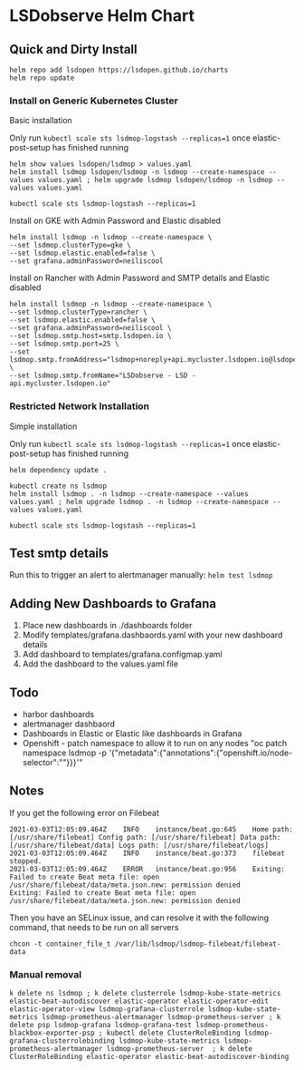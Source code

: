 # LSDobserve Helm Chart

## Quick and Dirty Install

```
helm repo add lsdopen https://lsdopen.github.io/charts
helm repo update
```

### Install on Generic Kubernetes Cluster

Basic installation

Only run `kubectl scale sts lsdmop-logstash --replicas=1` once elastic-post-setup has finished running
```
helm show values lsdopen/lsdmop > values.yaml
helm install lsdmop lsdopen/lsdmop -n lsdmop --create-namespace --values values.yaml ; helm upgrade lsdmop lsdopen/lsdmop -n lsdmop --values values.yaml

kubectl scale sts lsdmop-logstash --replicas=1
```

Install on GKE with Admin Password and Elastic disabled
```
helm install lsdmop -n lsdmop --create-namespace \
--set lsdmop.clusterType=gke \
--set lsdmop.elastic.enabled=false \
--set grafana.adminPassword=neiliscool
```

Install on Rancher with Admin Password and SMTP details and Elastic disabled
```
helm install lsdmop -n lsdmop --create-namespace \
--set lsdmop.clusterType=rancher \
--set lsdmop.elastic.enabled=false \
--set grafana.adminPassword=neiliscool \
--set lsdmop.smtp.host=smtp.lsdopen.io \
--set lsdmop.smtp.port=25 \
--set lsdmop.smtp.fromAddress="lsdmop+noreply+api.mycluster.lsdopen.io@lsdopen.io" \
--set lsdmop.smtp.fromName="LSDobserve - LSD - api.mycluster.lsdopen.io"
```

### Restricted Network Installation

Simple installation

Only run `kubectl scale sts lsdmop-logstash --replicas=1` once elastic-post-setup has finished running
```
helm dependency update .

kubectl create ns lsdmop
helm install lsdmop . -n lsdmop --create-namespace --values values.yaml ; helm upgrade lsdmop . -n lsdmop --create-namespace --values values.yaml

kubectl scale sts lsdmop-logstash --replicas=1
```
## Test smtp details

Run this to trigger an alert to alertmanager manually:
```helm test lsdmop```

## Adding New Dashboards to Grafana

1. Place new dashboards in ./dashboards folder
2. Modify templates/grafana.dashbaords.yaml with your new dashboard details
3. Add dashboard to templates/grafana.configmap.yaml
4. Add the dashboard to the values.yaml file


## Todo
- harbor dashboards
- alertmanager dashbaord
- Dashboards in Elastic or Elastic like dashboards in Grafana
- Openshift - patch namespace to allow it to run on any nodes "oc patch namespace lsdmop -p '{"metadata":{"annotations":{"openshift.io/node-selector":""}}}'"

## Notes

If you get the following error on Filebeat
```
2021-03-03T12:05:09.464Z	INFO	instance/beat.go:645	Home path: [/usr/share/filebeat] Config path: [/usr/share/filebeat] Data path: [/usr/share/filebeat/data] Logs path: [/usr/share/filebeat/logs]
2021-03-03T12:05:09.464Z	INFO	instance/beat.go:373	filebeat stopped.
2021-03-03T12:05:09.464Z	ERROR	instance/beat.go:956	Exiting: Failed to create Beat meta file: open /usr/share/filebeat/data/meta.json.new: permission denied
Exiting: Failed to create Beat meta file: open /usr/share/filebeat/data/meta.json.new: permission denied
```

Then you have an SELinux issue, and can resolve it with the following command, that needs to be run on all servers
```
chcon -t container_file_t /var/lib/lsdmop/lsdmop-filebeat/filebeat-data
```

### Manual removal

```
k delete ns lsdmop ; k delete clusterrole lsdmop-kube-state-metrics elastic-beat-autodiscover elastic-operator elastic-operator-edit elastic-operator-view lsdmop-grafana-clusterrole lsdmop-kube-state-metrics lsdmop-prometheus-alertmanager lsdmop-prometheus-server ; k delete psp lsdmop-grafana lsdmop-grafana-test lsdmop-prometheus-blackbox-exporter-psp ; kubectl delete ClusterRoleBinding lsdmop-grafana-clusterrolebinding lsdmop-kube-state-metrics lsdmop-prometheus-alertmanager lsdmop-prometheus-server  ; k delete ClusterRoleBinding elastic-operator elastic-beat-autodiscover-binding
```
